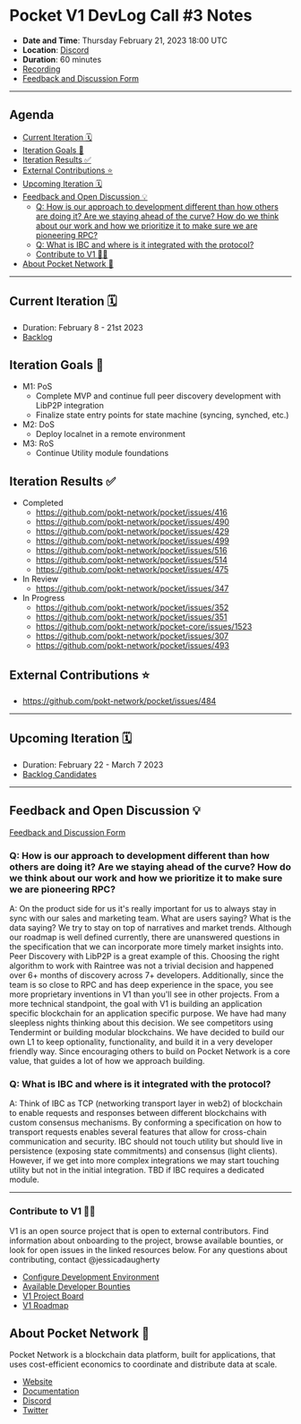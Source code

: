 # Pocket V1 DevLog Call #3 Notes <!-- omit in toc -->

- **Date and Time**: Thursday February 21, 2023 18:00 UTC
- **Location**: [Discord](https://discord.gg/pokt)
- **Duration**: 60 minutes
- [Recording](https://drive.google.com/drive/u/1/folders/1Ts6FHy3fcPjqjKl8grpd93L7DB1-N-LA)
- [Feedback and Discussion Form](https://app.sli.do/event/aDvLMjXLy1fxG7UwMpC1sk)

---

## Agenda <!-- omit in toc -->

- [Current Iteration 🗓️](#current-iteration-️)
- [Iteration Goals 🎯](#iteration-goals-)
- [Iteration Results ✅](#iteration-results-)
- [External Contributions ⭐](#external-contributions-)
- [Upcoming Iteration 🗓️](#upcoming-iteration-️)
- [Feedback and Open Discussion 💡](#feedback-and-open-discussion-)
  - [Q: How is our approach to development different than how others are doing it? Are we staying ahead of the curve? How do we think about our work and how we prioritize it to make sure we are pioneering RPC?](#q-how-is-our-approach-to-development-different-than-how-others-are-doing-it-are-we-staying-ahead-of-the-curve-how-do-we-think-about-our-work-and-how-we-prioritize-it-to-make-sure-we-are-pioneering-rpc)
  - [Q: What is IBC and where is it integrated with the protocol?](#q-what-is-ibc-and-where-is-it-integrated-with-the-protocol)
  - [Contribute to V1 🧑‍💻](#contribute-to-v1-)
- [About Pocket Network 💙](#about-pocket-network-)

---

## Current Iteration 🗓️

- Duration: February 8 - 21st 2023
- [Backlog](https://github.com/orgs/pokt-network/projects/142/views/12?layout=table&filterQuery=iteration%3A%22Iteration+10%22)

## Iteration Goals 🎯

- M1: PoS
  - Complete MVP and continue full peer discovery development with LibP2P integration
  - Finalize state entry points for state machine (syncing, synched, etc.)
- M2: DoS
  - Deploy localnet in a remote environment
- M3: RoS
  - Continue Utility module foundations

## Iteration Results ✅

- Completed
  - https://github.com/pokt-network/pocket/issues/416
  - https://github.com/pokt-network/pocket/issues/490
  - https://github.com/pokt-network/pocket/issues/429
  - https://github.com/pokt-network/pocket/issues/499
  - https://github.com/pokt-network/pocket/issues/516
  - https://github.com/pokt-network/pocket/issues/514
  - https://github.com/pokt-network/pocket/issues/475
- In Review
  - https://github.com/pokt-network/pocket/issues/347
- In Progress
  - https://github.com/pokt-network/pocket/issues/352
  - https://github.com/pokt-network/pocket/issues/351
  - https://github.com/pokt-network/pocket-core/issues/1523
  - https://github.com/pokt-network/pocket/issues/307
  - https://github.com/pokt-network/pocket/issues/493

## External Contributions ⭐

- https://github.com/pokt-network/pocket/issues/484

---

## Upcoming Iteration 🗓️

- Duration: February 22 - March 7 2023
- [Backlog Candidates](https://github.com/orgs/pokt-network/projects/142/views/12?layout=table&filterQuery=iteration%3A%22Iteration+11%22)

---

## Feedback and Open Discussion 💡

[Feedback and Discussion Form](https://app.sli.do/event/aDvLMjXLy1fxG7UwMpC1sk)

### Q: How is our approach to development different than how others are doing it? Are we staying ahead of the curve? How do we think about our work and how we prioritize it to make sure we are pioneering RPC?

A: On the product side for us it's really important for us to always stay in sync with our sales and marketing team. What are users saying? What is the data saying? We try to stay on top of narratives and market trends. Although our roadmap is well defined currently, there are unanswered questions in the specification that we can incorporate more timely market insights into. Peer Discovery with LibP2P is a great example of this. Choosing the right algorithm to work with Raintree was not a trivial decision and happened over 6+ months of discovery across 7+ developers. Additionally, since the team is so close to RPC and has deep experience in the space, you see more proprietary inventions in V1 than you'll see in other projects. From a more technical standpoint, the goal with V1 is building an application specific blockchain for an application specific purpose. We have had many sleepless nights thinking about this decision. We see competitors using Tendermint or building modular blockchains. We have decided to build our own L1 to keep optionality, functionality, and build it in a very developer friendly way. Since encouraging others to build on Pocket Network is a core value, that guides a lot of how we approach building.

### Q: What is IBC and where is it integrated with the protocol?

A: Think of IBC as TCP (networking transport layer in web2) of blockchain to enable requests and responses between different blockchains with custom consensus mechanisms. By conforming a specification on how to transport requests enables several features that allow for cross-chain communication and security. IBC should not touch utility but should live in persistence (exposing state commitments) and consensus (light clients). However, if we get into more complex integrations we may start touching utility but not in the initial integration. TBD if IBC requires a dedicated module.

---

### Contribute to V1 🧑‍💻

V1 is an open source project that is open to external contributors. Find information about onboarding to the project, browse available bounties, or look for open issues in the linked resources below. For any questions about contributing, contact @jessicadaugherty

- [Configure Development Environment](https://github.com/pokt-network/pocket/blob/main/docs/development/README.md)
- [Available Developer Bounties](https://app.dework.xyz/pokt-network/v1-protocol)
- [V1 Project Board](https://github.com/orgs/pokt-network/projects/142/views/12)
- [V1 Roadmap](https://github.com/pokt-network/pocket/blob/main/docs/roadmap/README.md#m1-pocket-pos-proof-of-stake)

## About Pocket Network 💙

Pocket Network is a blockchain data platform, built for applications, that uses cost-efficient economics to coordinate and distribute data at scale.

- [Website](https://pokt.network)
- [Documentation](https://docs.pokt.network)
- [Discord](https://discord.gg/pokt)
- [Twitter](https://twitter.com/POKTnetwork)

<!-- GITHUB_WIKI: devlog/2023_02_21 -->
